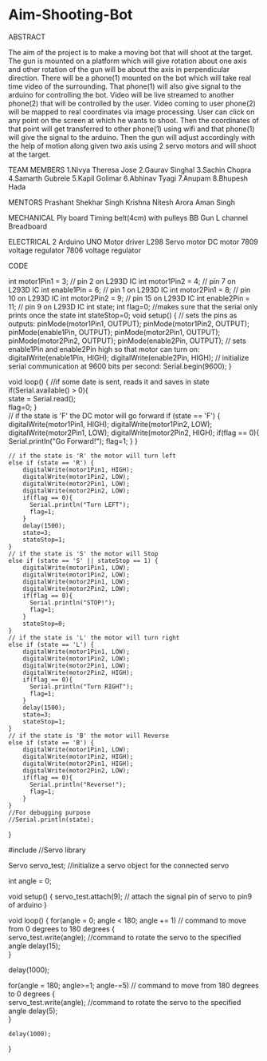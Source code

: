 # Aim-Shooting-Bot
ABSTRACT

The aim of the project is to make a moving bot that will shoot at the target.
The gun is mounted on a platform which will give rotation about one axis and other rotation of the gun will be about the axis in perpendicular direction.
There will be a phone(1) mounted on the bot which will take real time video of the surrounding.
That phone(1) will also give signal to the arduino for controlling the bot.
Video will be live streamed to another phone(2) that will be controlled by the user.
Video coming to user phone(2) will be mapped to real coordinates via image processing.
User can click on any point on the screen at which he wants to shoot.
Then the coordinates of that point will get transferred to other phone(1) using wifi and that phone(1) will give the signal to the arduino.
Then the gun will adjust accordingly with the help of motion along given two axis using 2 servo motors and will shoot at the target.

TEAM MEMBERS
1.Nivya Theresa Jose
2.Gaurav Singhal
3.Sachin Chopra
4.Samarth Gubrele
5.Kapil Golimar
6.Abhinav Tyagi
7.Anupam 
8.Bhupesh Hada

MENTORS
Prashant Shekhar Singh
Krishna
Nitesh Arora
Aman Singh

MECHANICAL 
Ply board
Timing belt(4cm) with pulleys
BB Gun
L channel
Breadboard

ELECTRICAL
2 Arduino UNO
Motor driver L298
Servo motor
DC motor
7809 voltage regulator
7806 voltage regulator


CODE

int motor1Pin1 = 3; // pin 2 on L293D IC
int motor1Pin2 = 4; // pin 7 on L293D IC
int enable1Pin = 6; // pin 1 on L293D IC
int motor2Pin1 = 8; // pin 10 on L293D IC
int motor2Pin2 = 9; // pin 15 on L293D IC
int enable2Pin = 11; // pin 9 on L293D IC
int state;
int flag=0;        //makes sure that the serial only prints once the state
int stateStop=0;
void setup() {
    // sets the pins as outputs:
    pinMode(motor1Pin1, OUTPUT);
    pinMode(motor1Pin2, OUTPUT);
    pinMode(enable1Pin, OUTPUT);
    pinMode(motor2Pin1, OUTPUT);
    pinMode(motor2Pin2, OUTPUT);
    pinMode(enable2Pin, OUTPUT);
    // sets enable1Pin and enable2Pin high so that motor can turn on:
    digitalWrite(enable1Pin, HIGH);
    digitalWrite(enable2Pin, HIGH);
    // initialize serial communication at 9600 bits per second:
    Serial.begin(9600);
}

void loop() {
    //if some date is sent, reads it and saves in state
    if(Serial.available() > 0){     
      state = Serial.read();   
      flag=0;
    }   
    // if the state is 'F' the DC motor will go forward
    if (state == 'F') {
        digitalWrite(motor1Pin1, HIGH);
        digitalWrite(motor1Pin2, LOW); 
        digitalWrite(motor2Pin1, LOW);
        digitalWrite(motor2Pin2, HIGH);
        if(flag == 0){
          Serial.println("Go Forward!");
          flag=1;
        }
    }
    
    // if the state is 'R' the motor will turn left
    else if (state == 'R') {
        digitalWrite(motor1Pin1, HIGH); 
        digitalWrite(motor1Pin2, LOW); 
        digitalWrite(motor2Pin1, LOW);
        digitalWrite(motor2Pin2, LOW);
        if(flag == 0){
          Serial.println("Turn LEFT");
          flag=1;
        }
        delay(1500);
        state=3;
        stateStop=1;
    }
    // if the state is 'S' the motor will Stop
    else if (state == 'S' || stateStop == 1) {
        digitalWrite(motor1Pin1, LOW); 
        digitalWrite(motor1Pin2, LOW); 
        digitalWrite(motor2Pin1, LOW);
        digitalWrite(motor2Pin2, LOW);
        if(flag == 0){
          Serial.println("STOP!");
          flag=1;
        }
        stateStop=0;
    }
    // if the state is 'L' the motor will turn right
    else if (state == 'L') {
        digitalWrite(motor1Pin1, LOW); 
        digitalWrite(motor1Pin2, LOW); 
        digitalWrite(motor2Pin1, LOW);
        digitalWrite(motor2Pin2, HIGH);
        if(flag == 0){
          Serial.println("Turn RIGHT");
          flag=1;
        }
        delay(1500);
        state=3;
        stateStop=1;
    }
    // if the state is 'B' the motor will Reverse
    else if (state == 'B') {
        digitalWrite(motor1Pin1, LOW); 
        digitalWrite(motor1Pin2, HIGH);
        digitalWrite(motor2Pin1, HIGH);
        digitalWrite(motor2Pin2, LOW);
        if(flag == 0){
          Serial.println("Reverse!");
          flag=1;
        }
    }
    //For debugging purpose
    //Serial.println(state);
}




#include              //Servo library
 
Servo servo_test;    		//initialize a servo object for the connected servo  
                
int angle = 0;    
 
void setup() 
{ 
  servo_test.attach(9); 		 // attach the signal pin of servo to pin9 of arduino
} 
  
void loop() 
{ 
  for(angle = 0; angle < 180; angle += 1) 	 // command to move from 0 degrees to 180 degrees 
  {                                  
    servo_test.write(angle);              	 //command to rotate the servo to the specified angle
    delay(15);                       
  } 
 
  delay(1000);
  
  for(angle = 180; angle>=1; angle-=5)     // command to move from 180 degrees to 0 degrees 
  {                                
    servo_test.write(angle);              //command to rotate the servo to the specified angle
    delay(5);                       
  } 

    delay(1000);
}







